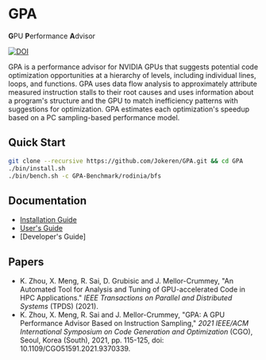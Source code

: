 # GPA
**G**PU **P**erformance **A**dvisor

[![DOI](https://zenodo.org/badge/279470056.svg)](https://zenodo.org/badge/latestdoi/279470056)

GPA is a performance advisor for NVIDIA GPUs that suggests potential code optimization opportunities at a hierarchy of levels, including individual lines, loops, and functions. GPA uses data flow analysis to approximately attribute measured instruction stalls to their root causes and uses information about a program's structure and the GPU to match inefficiency patterns with suggestions for optimization. GPA estimates each optimization's speedup based on a PC sampling-based performance model.

## Quick Start

```bash
git clone --recursive https://github.com/Jokeren/GPA.git && cd GPA
./bin/install.sh
./bin/bench.sh -c GPA-Benchmark/rodinia/bfs
```

## Documentation

- [Installation Guide](https://github.com/Jokeren/GPA/blob/master/INSTALL.md)
- [User's Guide](https://github.com/Jokeren/GPA/tree/master/docs/MANUAL.md)
- [Developer's Guide]

## Papers

- K. Zhou, X. Meng, R. Sai, D. Grubisic and J. Mellor-Crummey, "An Automated Tool for Analysis and Tuning of GPU-accelerated Code in HPC Applications." *IEEE Transactions on Parallel and Distributed Systems* (TPDS) (2021).
- K. Zhou, X. Meng, R. Sai and J. Mellor-Crummey, "GPA: A GPU Performance Advisor Based on Instruction Sampling," *2021 IEEE/ACM International Symposium on Code Generation and Optimization* (CGO), Seoul, Korea (South), 2021, pp. 115-125, doi: 10.1109/CGO51591.2021.9370339.
